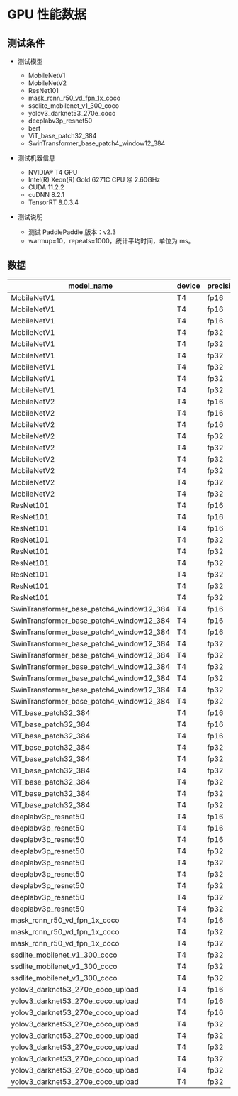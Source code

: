 # GPU 性能数据

## 测试条件

- 测试模型
	- MobileNetV1
	- MobileNetV2
	- ResNet101
	- mask_rcnn_r50_vd_fpn_1x_coco
	- ssdlite_mobilenet_v1_300_coco
	- yolov3_darknet53_270e_coco
	- deeplabv3p_resnet50
	- bert
	- ViT_base_patch32_384
	- SwinTransformer_base_patch4_window12_384

- 测试机器信息
	- NVIDIA® T4 GPU
	- Intel(R) Xeon(R) Gold 6271C CPU @ 2.60GHz
	- CUDA 11.2.2
	- cuDNN 8.2.1
	- TensorRT 8.0.3.4
- 测试说明
	- 测试 PaddlePaddle 版本：v2.3
	- warmup=10，repeats=1000，统计平均时间，单位为 ms。

## 数据

|	model_name	|	device	|	precision	|	num_samples	|	batch_size	|	cpu_math_library_num_threads	|	enable_gpu	|	enable_trt	|	avg_latency	|	qps	|
|-|-|-|-|-|-|-|-|-|-|
|	MobileNetV1	|	T4	|	fp16	|	1000	|	1	|	1	|	True	|	True	|	0.4925	|	2030.46 	|
|	MobileNetV1	|	T4	|	fp16	|	1000	|	2	|	1	|	True	|	True	|	0.7485	|	2672.01 	|
|	MobileNetV1	|	T4	|	fp16	|	1000	|	4	|	1	|	True	|	True	|	1.2914	|	3097.41 	|
|	MobileNetV1	|	T4	|	fp32	|	1000	|	1	|	1	|	True	|	False	|	2.223	|	449.84 	|
|	MobileNetV1	|	T4	|	fp32	|	1000	|	1	|	1	|	True	|	True	|	0.8737	|	1144.56 	|
|	MobileNetV1	|	T4	|	fp32	|	1000	|	2	|	1	|	True	|	False	|	3.5571	|	562.26 	|
|	MobileNetV1	|	T4	|	fp32	|	1000	|	2	|	1	|	True	|	True	|	1.4106	|	1417.84 	|
|	MobileNetV1	|	T4	|	fp32	|	1000	|	4	|	1	|	True	|	False	|	4.0367	|	990.91 	|
|	MobileNetV1	|	T4	|	fp32	|	1000	|	4	|	1	|	True	|	True	|	2.5238	|	1584.91 	|
|	MobileNetV2	|	T4	|	fp16	|	1000	|	1	|	1	|	True	|	True	|	0.5926	|	1687.48 	|
|	MobileNetV2	|	T4	|	fp16	|	1000	|	2	|	1	|	True	|	True	|	0.9131	|	2190.34 	|
|	MobileNetV2	|	T4	|	fp16	|	1000	|	4	|	1	|	True	|	True	|	1.4491	|	2760.33 	|
|	MobileNetV2	|	T4	|	fp32	|	1000	|	1	|	1	|	True	|	False	|	3.7645	|	265.64 	|
|	MobileNetV2	|	T4	|	fp32	|	1000	|	1	|	1	|	True	|	True	|	1.1125	|	898.88 	|
|	MobileNetV2	|	T4	|	fp32	|	1000	|	2	|	1	|	True	|	False	|	4.5273	|	441.76 	|
|	MobileNetV2	|	T4	|	fp32	|	1000	|	2	|	1	|	True	|	True	|	1.6682	|	1198.90 	|
|	MobileNetV2	|	T4	|	fp32	|	1000	|	4	|	1	|	True	|	False	|	6.2238	|	642.69 	|
|	MobileNetV2	|	T4	|	fp32	|	1000	|	4	|	1	|	True	|	True	|	2.819	|	1418.94 	|
|	ResNet101	|	T4	|	fp16	|	1000	|	1	|	1	|	True	|	True	|	2.1345	|	468.49 	|
|	ResNet101	|	T4	|	fp16	|	1000	|	2	|	1	|	True	|	True	|	2.9835	|	670.35 	|
|	ResNet101	|	T4	|	fp16	|	1000	|	4	|	1	|	True	|	True	|	4.9308	|	811.23 	|
|	ResNet101	|	T4	|	fp32	|	1000	|	1	|	1	|	True	|	False	|	15.0993	|	66.23 	|
|	ResNet101	|	T4	|	fp32	|	1000	|	1	|	1	|	True	|	True	|	6.3175	|	158.29 	|
|	ResNet101	|	T4	|	fp32	|	1000	|	2	|	1	|	True	|	False	|	17.5788	|	113.77 	|
|	ResNet101	|	T4	|	fp32	|	1000	|	2	|	1	|	True	|	True	|	9.251	|	216.19 	|
|	ResNet101	|	T4	|	fp32	|	1000	|	4	|	1	|	True	|	False	|	20.6774	|	193.45 	|
|	ResNet101	|	T4	|	fp32	|	1000	|	4	|	1	|	True	|	True	|	16.7459	|	238.86 	|
|	SwinTransformer_base_patch4_window12_384	|	T4	|	fp16	|	1000	|	1	|	1	|	True	|	True	|	23.0886	|	43.31 	|
|	SwinTransformer_base_patch4_window12_384	|	T4	|	fp16	|	1000	|	2	|	1	|	True	|	True	|	42.2748	|	47.31 	|
|	SwinTransformer_base_patch4_window12_384	|	T4	|	fp16	|	1000	|	4	|	1	|	True	|	True	|	87.3252	|	45.81 	|
|	SwinTransformer_base_patch4_window12_384	|	T4	|	fp32	|	1000	|	1	|	1	|	True	|	False	|	42.5669	|	23.49 	|
|	SwinTransformer_base_patch4_window12_384	|	T4	|	fp32	|	1000	|	1	|	1	|	True	|	True	|	43.5075	|	22.98 	|
|	SwinTransformer_base_patch4_window12_384	|	T4	|	fp32	|	1000	|	2	|	1	|	True	|	False	|	84.5615	|	23.65 	|
|	SwinTransformer_base_patch4_window12_384	|	T4	|	fp32	|	1000	|	2	|	1	|	True	|	True	|	87.5455	|	22.85 	|
|	SwinTransformer_base_patch4_window12_384	|	T4	|	fp32	|	1000	|	4	|	1	|	True	|	False	|	169.1416	|	23.65 	|
|	SwinTransformer_base_patch4_window12_384	|	T4	|	fp32	|	1000	|	4	|	1	|	True	|	True	|	173.796	|	23.02 	|
|	ViT_base_patch32_384	|	T4	|	fp16	|	1000	|	1	|	1	|	True	|	True	|	4.923	|	203.13 	|
|	ViT_base_patch32_384	|	T4	|	fp16	|	1000	|	2	|	1	|	True	|	True	|	7.5347	|	265.44 	|
|	ViT_base_patch32_384	|	T4	|	fp16	|	1000	|	4	|	1	|	True	|	True	|	12.899	|	310.10 	|
|	ViT_base_patch32_384	|	T4	|	fp32	|	1000	|	1	|	1	|	True	|	False	|	10.2415	|	97.64 	|
|	ViT_base_patch32_384	|	T4	|	fp32	|	1000	|	1	|	1	|	True	|	True	|	10.8246	|	92.38 	|
|	ViT_base_patch32_384	|	T4	|	fp32	|	1000	|	2	|	1	|	True	|	False	|	17.524	|	114.13 	|
|	ViT_base_patch32_384	|	T4	|	fp32	|	1000	|	2	|	1	|	True	|	True	|	18.5213	|	107.98 	|
|	ViT_base_patch32_384	|	T4	|	fp32	|	1000	|	4	|	1	|	True	|	False	|	33.7056	|	118.67 	|
|	ViT_base_patch32_384	|	T4	|	fp32	|	1000	|	4	|	1	|	True	|	True	|	34.7381	|	115.15 	|
|	deeplabv3p_resnet50	|	T4	|	fp16	|	1000	|	1	|	1	|	True	|	True	|	26.1575	|	38.23 	|
|	deeplabv3p_resnet50	|	T4	|	fp16	|	1000	|	2	|	1	|	True	|	True	|	47.9256	|	41.73 	|
|	deeplabv3p_resnet50	|	T4	|	fp16	|	1000	|	4	|	1	|	True	|	True	|	95.9487	|	41.69 	|
|	deeplabv3p_resnet50	|	T4	|	fp32	|	1000	|	1	|	1	|	True	|	False	|	61.204	|	16.34 	|
|	deeplabv3p_resnet50	|	T4	|	fp32	|	1000	|	1	|	1	|	True	|	True	|	66.8809	|	14.95 	|
|	deeplabv3p_resnet50	|	T4	|	fp32	|	1000	|	2	|	1	|	True	|	False	|	119.9978	|	16.67 	|
|	deeplabv3p_resnet50	|	T4	|	fp32	|	1000	|	2	|	1	|	True	|	True	|	133.6688	|	14.96 	|
|	deeplabv3p_resnet50	|	T4	|	fp32	|	1000	|	4	|	1	|	True	|	False	|	237.8694	|	16.82 	|
|	deeplabv3p_resnet50	|	T4	|	fp32	|	1000	|	4	|	1	|	True	|	True	|	266.9613	|	14.98 	|
|	mask_rcnn_r50_vd_fpn_1x_coco	|	T4	|	fp16	|	1000	|	1	|	1	|	True	|	True	|	40.6577	|	24.60 	|
|	mask_rcnn_r50_vd_fpn_1x_coco	|	T4	|	fp32	|	1000	|	1	|	1	|	True	|	False	|	122.1686	|	8.19 	|
|	mask_rcnn_r50_vd_fpn_1x_coco	|	T4	|	fp32	|	1000	|	1	|	1	|	True	|	True	|	101.93	|	9.81 	|
|	ssdlite_mobilenet_v1_300_coco	|	T4	|	fp32	|	1000	|	1	|	1	|	True	|	False	|	7.2467	|	137.99 	|
|	ssdlite_mobilenet_v1_300_coco	|	T4	|	fp32	|	1000	|	2	|	1	|	True	|	False	|	9.0278	|	221.54 	|
|	ssdlite_mobilenet_v1_300_coco	|	T4	|	fp32	|	1000	|	4	|	1	|	True	|	False	|	12.0645	|	331.55 	|
|	yolov3_darknet53_270e_coco_upload	|	T4	|	fp16	|	1000	|	1	|	1	|	True	|	True	|	20.6326	|	48.47 	|
|	yolov3_darknet53_270e_coco_upload	|	T4	|	fp16	|	1000	|	2	|	1	|	True	|	True	|	41.5202	|	48.17 	|
|	yolov3_darknet53_270e_coco_upload	|	T4	|	fp16	|	1000	|	4	|	1	|	True	|	True	|	80.3059	|	49.81 	|
|	yolov3_darknet53_270e_coco_upload	|	T4	|	fp32	|	1000	|	1	|	1	|	True	|	False	|	52.5364	|	19.03 	|
|	yolov3_darknet53_270e_coco_upload	|	T4	|	fp32	|	1000	|	1	|	1	|	True	|	True	|	44.1216	|	22.66 	|
|	yolov3_darknet53_270e_coco_upload	|	T4	|	fp32	|	1000	|	2	|	1	|	True	|	False	|	99.3271	|	20.14 	|
|	yolov3_darknet53_270e_coco_upload	|	T4	|	fp32	|	1000	|	2	|	1	|	True	|	True	|	85.4666	|	23.40 	|
|	yolov3_darknet53_270e_coco_upload	|	T4	|	fp32	|	1000	|	4	|	1	|	True	|	False	|	196.4797	|	20.36 	|
|	yolov3_darknet53_270e_coco_upload	|	T4	|	fp32	|	1000	|	4	|	1	|	True	|	True	|	183.9448	|	21.75 	|
